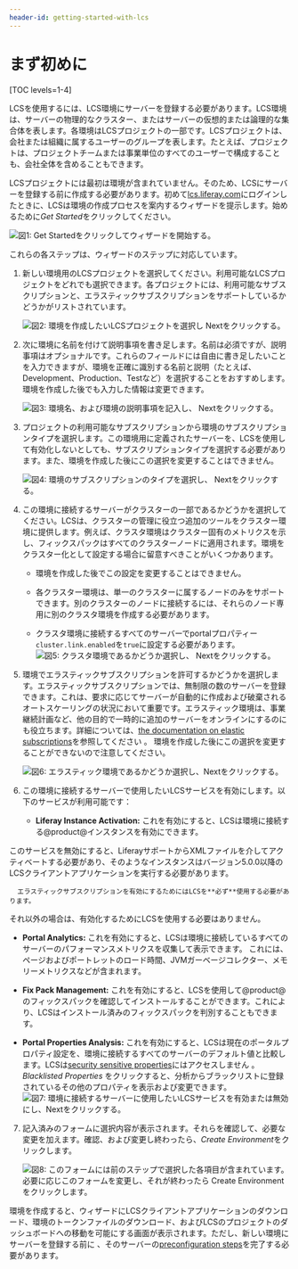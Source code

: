 ```yaml
---
header-id: getting-started-with-lcs
---
```


# まず初めに

[TOC levels=1-4]

LCSを使用するには、LCS環境にサーバーを登録する必要があります。LCS環境は、サーバーの物理的なクラスター、またはサーバーの仮想的または論理的な集合体を表します。各環境はLCSプロジェクトの一部です。LCSプロジェクトは、会社または組織に属するユーザーのグループを表します。たとえば、プロジェクトは、プロジェクトチームまたは事業単位のすべてのユーザーで構成することも、会社全体を含めることもできます。

LCSプロジェクトには最初は環境が含まれていません。そのため、LCSにサーバーを登録する前に作成する必要があります。初めて[lcs.liferay.com](https://lcs.liferay.com)にログインしたときに、LCSは環境の作成プロセスを案内するウィザードを提示します。始めるために*Get Started*をクリックしてください。

![図1: *Get Started*をクリックしてウィザードを開始する。](../../images-dxp/lcs-onboarding-00.png)

これらの各ステップは、ウィザードのステップに対応しています。

1. 新しい環境用のLCSプロジェクトを選択してください。利用可能なLCSプロジェクトをどれでも選択できます。各プロジェクトには、利用可能なサブスクリプションと、エラスティックサブスクリプションをサポートしているかどうかがリストされています。

   ![図2: 環境を作成したいLCSプロジェクトを選択し *Next*をクリックする。](../../images-dxp/lcs-onboarding-01.png)

2. 次に環境に名前を付けて説明事項を書き足します。名前は必須ですが、説明事項はオプショナルです。これらのフィールドには自由に書き足したいことを入力できますが、環境を正確に識別する名前と説明（たとえば、Development、Production、Testなど）を選択することをおすすめします。環境を作成した後でも入力した情報は変更できます。


   ![図3: 環境名、および環境の説明事項を記入し、 *Next*をクリックする。](../../images-dxp/lcs-onboarding-02.png)

3. プロジェクトの利用可能なサブスクリプションから環境のサブスクリプションタイプを選択します。この環境用に定義されたサーバーを、LCSを使用して有効化しないとしても、サブスクリプションタイプを選択する必要があります。また、環境を作成した後にこの選択を変更することはできません。

   ![図4: 環境のサブスクリプションのタイプを選択し、 *Next*をクリックする。](../../images-dxp/lcs-onboarding-03.png)

4. この環境に接続するサーバーがクラスターの一部であるかどうかを選択してください。LCSは、クラスターの管理に役立つ追加のツールをクラスター環境に提供します。例えば、クラスタ環境はクラスター固有のメトリクスを示し、フィックスパックはすべてのクラスターノードに適用されます。環境をクラスター化として設定する場合に留意すべきことがいくつかあります。


   - 環境を作成した後でこの設定を変更することはできません。

   - 各クラスター環境は、単一のクラスターに属するノードのみをサポートできます。別のクラスターのノードに接続するには、それらのノード専用に別のクラスタ環境を作成する必要があります。

   - クラスタ環境に接続するすべてのサーバーでportalプロパティー`cluster.link.enabled`を`true`に設定する必要があります。
   ![図5: クラスタ環境であるかどうか選択し、 *Next*をクリックする。](../../images-dxp/lcs-onboarding-04.png)

5. 環境でエラスティックサブスクリプションを許可するかどうかを選択します。エラスティックサブスクリプションでは、無制限の数のサーバーを登録できます。これは、要求に応じてサーバーが自動的に作成および破棄されるオートスケーリングの状況において重要です。エラスティック環境は、事業継続計画など、他の目的で一時的に追加のサーバーをオンラインにするのにも役立ちます。詳細については、[the documentation on elastic subscriptions](/discover/deployment/-/knowledge_base/7-1/managing-liferay-dxp-subscriptions#elastic-subscriptions)を参照してください 。
環境を作成した後にこの選択を変更することができないので注意してください。

   ![図6: エラスティック環境であるかどうか選択し、*Next*をクリックする。](../../images-dxp/lcs-onboarding-05.png)

6. この環境に接続するサーバーで使用したいLCSサービスを有効にします。以下のサービスが利用可能です：

   - **Liferay Instance Activation:** これを有効にすると、LCSは環境に接続する@product@インスタンスを有効にできます。

このサービスを無効にすると、LiferayサポートからXMLファイルを介してアクティベートする必要があり、そのようなインスタンスはバージョン5.0.0以降のLCS​​クライアントアプリケーションを実行する必要があります。

      エラスティックサブスクリプションを有効にするためにはLCSを**必ず**使用する必要があります。
それ以外の場合は、有効化するためにLCSを使用する必要はありません。

   - **Portal Analytics:** これを有効にすると、LCSは環境に接続しているすべてのサーバーのパフォーマンスメトリクスを収集して表示できます。
これには、ページおよびポートレットのロード時間、JVMガーベージコレクター、メモリーメトリクスなどが含まれます。

   - **Fix Pack Management:** これを有効にすると、LCSを使用して@product@のフィックスパックを確認してインストールすることができます。これにより、LCSはインストール済みのフィックスパックを判別することもできます。

   - **Portal Properties Analysis:** これを有効にすると、LCSは現在のポータルプロパティ設定を、環境に接続するすべてのサーバーのデフォルト値と比較します。LCSは[security sensitive properties](/discover/deployment/-/knowledge_base/7-1/what-lcs-stores-about-your-liferay-dxp-servers)にはアクセスしません 。
 *Blacklisted Properties* をクリックすると、分析からブラックリストに登録されているその他のプロパティを表示および変更できます。
   ![図7: 環境に接続するサーバーに使用したいLCSサービスを有効または無効にし、*Next*をクリックする。](../../images-dxp/lcs-onboarding-06.png)

7. 記入済みのフォームに選択内容が表示されます。それらを確認して、必要な変更を加えます。確認、および変更し終わったら、*Create Environment*をクリックします。

   ![図8: このフォームには前のステップで選択した各項目が含まれています。必要に応じこのフォームを変更し、それが終わったら *Create Environment*をクリックします。](../../images-dxp/lcs-onboarding-07.png)

環境を作成すると、ウィザードにLCSクライアントアプリケーションのダウンロード、環境のトークンファイルのダウンロード、およびLCSのプロジェクトのダッシュボードへの移動を可能にする画面が表示されます。ただし、新しい環境にサーバーを登録する前に 、そのサーバーの[preconfiguration steps](/discover/deployment/-/knowledge_base/7-1/lcs-preconfiguration)を完了する必要があります。
